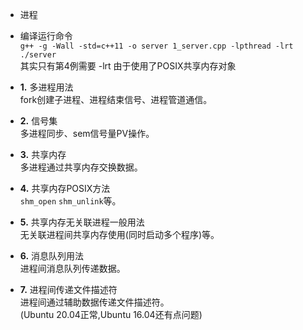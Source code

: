 * 进程

* 编译运行命令  
  `g++ -g -Wall -std=c++11 -o server 1_server.cpp -lpthread -lrt`  
  `./server`  
  其实只有第4例需要 -lrt 由于使用了POSIX共享内存对象

* **1.** 多进程用法  
  fork创建子进程、进程结束信号、进程管道通信。

* **2.** 信号集  
  多进程同步、sem信号量PV操作。

* **3.** 共享内存  
  多进程通过共享内存交换数据。

* **4.** 共享内存POSIX方法  
  `shm_open` `shm_unlink`等。

* **5.** 共享内存无关联进程一般用法  
  无关联进程间共享内存使用(同时启动多个程序)等。

* **6.** 消息队列用法  
  进程间消息队列传递数据。

* **7.** 进程间传递文件描述符  
  进程间通过辅助数据传递文件描述符。  
  (Ubuntu 20.04正常,Ubuntu 16.04还有点问题)  
